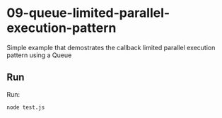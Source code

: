 # 09-queue-limited-parallel-execution-pattern

Simple example that demostrates the callback limited parallel execution pattern using a Queue

## Run

Run:

```bash
node test.js
```
